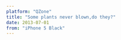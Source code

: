 ```yaml
---
platform: "QZone"
title: "Some plants never blown,do they?"
date: 2013-07-01
from: "iPhone 5 Black"
---
```

